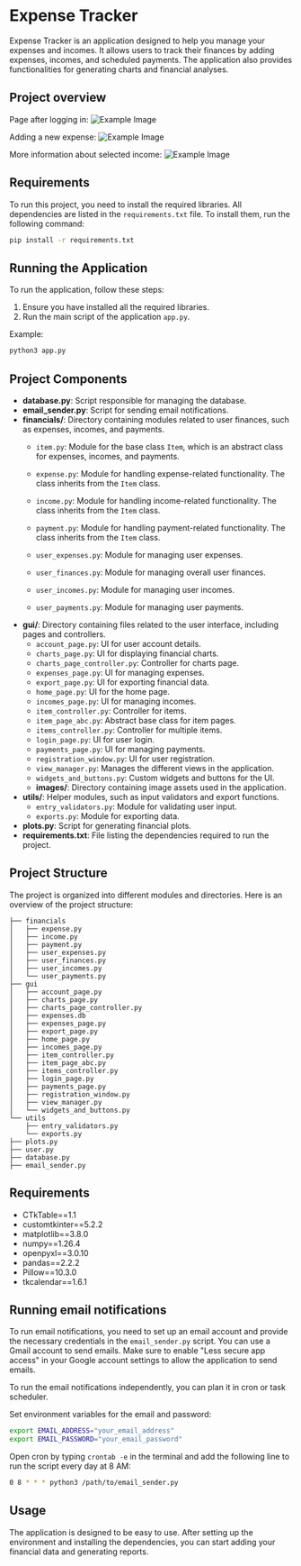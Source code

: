 # Expense Tracker

Expense Tracker is an application designed to help you manage your expenses and incomes. It allows users to track their finances by adding expenses, incomes, and scheduled payments. The application also provides functionalities for generating charts and financial analyses.

## Project overview
Page after logging in:
![Example Image](/Users/m_juchiewicz/Desktop/readme_images/home_page.png)

Adding a new expense:
![Example Image](/Users/m_juchiewicz/Desktop/readme_images/expense_page.png)

More information about selected income:
![Example Image](/Users/m_juchiewicz/Desktop/readme_images/income_page.png)

## Requirements

To run this project, you need to install the required libraries. All dependencies are listed in the `requirements.txt` file. To install them, run the following command:

```bash
pip install -r requirements.txt
```

## Running the Application

To run the application, follow these steps:

1. Ensure you have installed all the required libraries.
2. Run the main script of the application `app.py`.

Example:

```bash
python3 app.py
```


## Project Components

- **database.py**: Script responsible for managing the database.
- **email_sender.py**: Script for sending email notifications.
- **financials/**: Directory containing modules related to user finances, such as expenses, incomes, and payments.
  - `item.py`: Module for the base class `Item`, which is an abstract class for expenses, incomes, and payments.
  - `expense.py`: Module for handling expense-related functionality. The class inherits from the `Item` class.

  - `income.py`: Module for handling income-related functionality. The class inherits from the `Item` class.

  - `payment.py`: Module for handling payment-related functionality. The class inherits from the `Item` class.

  - `user_expenses.py`: Module for managing user expenses. 
  - `user_finances.py`: Module for managing overall user finances.
  - `user_incomes.py`: Module for managing user incomes.
  - `user_payments.py`: Module for managing user payments.
- **gui/**: Directory containing files related to the user interface, including pages and controllers.
  - `account_page.py`: UI for user account details.
  - `charts_page.py`: UI for displaying financial charts.
  - `charts_page_controller.py`: Controller for charts page.
  - `expenses_page.py`: UI for managing expenses.
  - `export_page.py`: UI for exporting financial data.
  - `home_page.py`: UI for the home page.
  - `incomes_page.py`: UI for managing incomes.
  - `item_controller.py`: Controller for items.
  - `item_page_abc.py`: Abstract base class for item pages.
  - `items_controller.py`: Controller for multiple items.
  - `login_page.py`: UI for user login.
  - `payments_page.py`: UI for managing payments.
  - `registration_window.py`: UI for user registration.
  - `view_manager.py`: Manages the different views in the application.
  - `widgets_and_buttons.py`: Custom widgets and buttons for the UI.
  - **images/**: Directory containing image assets used in the application.
- **utils/**: Helper modules, such as input validators and export functions.
  - `entry_validators.py`: Module for validating user input.
  - `exports.py`: Module for exporting data.
- **plots.py**: Script for generating financial plots.
- **requirements.txt**: File listing the dependencies required to run the project.
## Project Structure

The project is organized into different modules and directories. Here is an overview of the project structure:

```plaintext
├── financials
│   ├── expense.py
│   ├── income.py
│   ├── payment.py
│   ├── user_expenses.py
│   ├── user_finances.py
│   ├── user_incomes.py
│   └── user_payments.py
├── gui
│   ├── account_page.py
│   ├── charts_page.py
│   ├── charts_page_controller.py
│   ├── expenses.db
│   ├── expenses_page.py
│   ├── export_page.py
│   ├── home_page.py
│   ├── incomes_page.py
│   ├── item_controller.py
│   ├── item_page_abc.py
│   ├── items_controller.py
│   ├── login_page.py
│   ├── payments_page.py
│   ├── registration_window.py
│   ├── view_manager.py
│   └── widgets_and_buttons.py
└── utils
    ├── entry_validators.py
    └── exports.py
├── plots.py
├── user.py
├── database.py
├── email_sender.py
```
## Requirements
- CTkTable==1.1
- customtkinter==5.2.2
- matplotlib==3.8.0
- numpy==1.26.4
- openpyxl==3.0.10
- pandas==2.2.2
- Pillow==10.3.0
- tkcalendar==1.6.1

## Running email notifications
To run email notifications, you need to set up an email account and provide the necessary credentials in the `email_sender.py` script. You can use a Gmail account to send emails. Make sure to enable "Less secure app access" in your Google account settings to allow the application to send emails.

To run the email notifications independently, you can plan it in cron or task scheduler.

Set environment variables for the email and password:
```bash
export EMAIL_ADDRESS="your_email_address"
export EMAIL_PASSWORD="your_email_password"
```

Open cron by typing `crontab -e` in the terminal and add the following line to run the script every day at 8 AM:

```bash
0 8 * * * python3 /path/to/email_sender.py
```



## Usage

The application is designed to be easy to use. After setting up the environment and installing the dependencies, you can start adding your financial data and generating reports.


